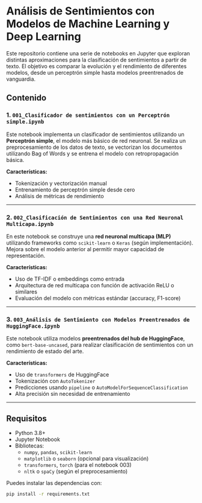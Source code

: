 # Análisis de Sentimientos con Modelos de Machine Learning y Deep Learning

Este repositorio contiene una serie de notebooks en Jupyter que exploran distintas aproximaciones para la clasificación de sentimientos a partir de texto. El objetivo es comparar la evolución y el rendimiento de diferentes modelos, desde un perceptrón simple hasta modelos preentrenados de vanguardia.

## Contenido

### 1. `001_Clasificador de sentimientos con un Perceptrón simple.ipynb`
Este notebook implementa un clasificador de sentimientos utilizando un **Perceptrón simple**, el modelo más básico de red neuronal. Se realiza un preprocesamiento de los datos de texto, se vectorizan los documentos utilizando Bag of Words y se entrena el modelo con retropropagación básica.

**Características:**
- Tokenización y vectorización manual
- Entrenamiento de perceptrón simple desde cero
- Análisis de métricas de rendimiento

---

### 2. `002_Clasificación de Sentimientos con una Red Neuronal Multicapa.ipynb`
En este notebook se construye una **red neuronal multicapa (MLP)** utilizando frameworks como `scikit-learn` o `Keras` (según implementación). Mejora sobre el modelo anterior al permitir mayor capacidad de representación.

**Características:**
- Uso de TF-IDF o embeddings como entrada
- Arquitectura de red multicapa con función de activación ReLU o similares
- Evaluación del modelo con métricas estándar (accuracy, F1-score)

---

### 3. `003_Análisis de Sentimiento con Modelos Preentrenados de HuggingFace.ipynb`
Este notebook utiliza modelos **preentrenados del hub de HuggingFace**, como `bert-base-uncased`, para realizar clasificación de sentimientos con un rendimiento de estado del arte.

**Características:**
- Uso de `transformers` de HuggingFace
- Tokenización con `AutoTokenizer`
- Predicciones usando `pipeline` o `AutoModelForSequenceClassification`
- Alta precisión sin necesidad de entrenamiento

---

## Requisitos

- Python 3.8+
- Jupyter Notebook
- Bibliotecas:
  - `numpy`, `pandas`, `scikit-learn`
  - `matplotlib` o `seaborn` (opcional para visualización)
  - `transformers`, `torch` (para el notebook 003)
  - `nltk` o `spaCy` (según el preprocesamiento)

Puedes instalar las dependencias con:

```bash
pip install -r requirements.txt
